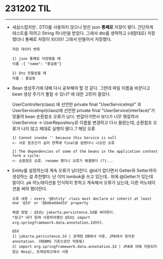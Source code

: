 # 231202 TIL

---

- 새삼스럽지만.. DTO를 사용하지 않으니 받은 json **통째로** 저장이 됐다. 간단하게 테스트를 하려고 String 하나만을 받았다. 그래서 dto를 생략하고 (내맘대로) 저장했더니 통째로 저장이 되더라! 그래서 만들어서 저장했다.

  ```
  저장 데이터 변화
  
  1) json 통째로 저장됐을 때
  이름 :{ "name": "홍길동"}
  
  2) Dto 만들었을 때
  이름 : 홍길동
  ```

  

- Bean 생성주기에 대해 다시 공부해야 할 것 같다. 그런데 파일 이름을 바꾼다고 bean 생성 주기가 풀릴 수 있나? 에 대한 고민이 들었다.

  UserController(class) 에 선언한 private final "UserServiceImpl" 과
  UserServiceImpl(class)에 선언한 private final "UserService(interface)"가 맞물려 bean 순환참조 오류가 났다.
  번갈아가면서 보다가 너무 헷갈려서 UserService -> UserRepository로 이름을 변경하고 다시 돌렸는데,
  순환참조 오류가 나지 않고 제대로 실행이 됐다..? 
  해당 오류

  ```
  1) Cannot invoke '' because this Service is null
  <- 서로 참조인가 싶어 한쪽에 final을 없앴더니 나오던 오류
  
  2) The dependencies of some of the beans in the application context form a cycle:
  <- 순환참조 오류. rename 했더니 오류가 해결됐다 (?)...
  ```

  

- Entity를 설정하는데 계속 오류가 났더란다. @Id가 없다면서 Getter와 Setter까지 생성하는 걸 추천했다. 난 이미 lombok을 쓰고 있는데.. 위에 @Getter가 있는데 말이다. pk 어노테이션을 인식하지 못하고 계속해서 오류가 났는데, 다른 어노테이션을 써야 했더란다.
  ```
  오류 내용 : every '@Entity' class must declare or inherit at least one '@Id' or '@EmbeddedId' property
  
  해결 방법 : @Id는 jakarta.persistence.Id를 써야한다. 
  *참고* 내가 원래 사용하려했던 @Id는 import org.springframework.data.annotation.Id이다.
  
  @Id
  1) jakarta.persistence.Id | 관계형 DB에서 사용, JPA에서 정의된 annotation. (RDBMS 기준으로만 적용됨)
  2) import org.springframework.data.annotation.Id | JPA에 의해 지원되지 않는 Nosql, 프레임워크에서 사용